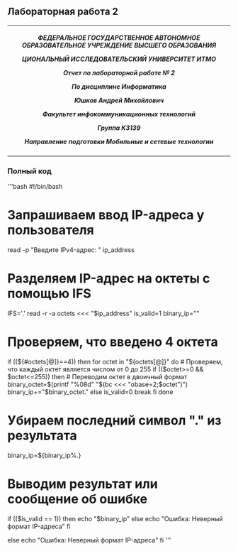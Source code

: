 ## Лабораторная работа 2
***

<h5 align="center">ФЕДЕРАЛЬНОЕ ГОСУДАРСТВЕННОЕ АВТОНОМНОЕ ОБРАЗОВАТЕЛЬНОЕ УЧРЕЖДЕНИЕ ВЫСШЕГО ОБРАЗОВАНИЯ

ЦИОНАЛЬНЫЙ ИССЛЕДОВАТЕЛЬСКИЙ УНИВЕРСИТЕТ ИТМО



Отчет по лабораторной работе № 2

По дисциплине Информатика

Юшков Андрей Михайлович

Факультет инфокоммуникационных технологий

Группа К3139

Направление подготовки Мобильные и сетевые технологии</h5>

***
### Полный код 


'''bash
#!/bin/bash

# Запрашиваем ввод IP-адреса у пользователя
read -p "Введите IPv4-адрес: " ip_address

# Разделяем IP-адрес на октеты с помощью IFS
IFS='.' read -r -a octets <<< "$ip_address"
is_valid=1
binary_ip=""

# Проверяем, что введено 4 октета
if ((${#octets[@]}==4)) 
then
  for octet in "${octets[@]}"
  do
    # Проверяем, что каждый октет является числом от 0 до 255
    if (($octet>=0 && $octet<=255))
    then
      # Переводим октет в двоичный формат
      binary_octet=$(printf "%08d" "$(bc <<< "obase=2;$octet")")
      binary_ip+="$binary_octet."
    else
      is_valid=0
      break
    fi
  done

  # Убираем последний символ "." из результата
  binary_ip=${binary_ip%.}

  # Выводим результат или сообщение об ошибке
  if (($is_valid == 1))
  then
    echo "$binary_ip"
  else
    echo "Ошибка: Неверный формат IP-адреса"
  fi

else
  echo "Ошибка: Неверный формат IP-адреса"
fi
'''

